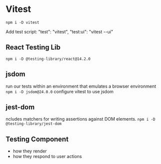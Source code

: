 # Vitest

`npm i -D vitest`

Add test script:
"test": "vitest",
"test:ui": "vitest --ui"

## React Testing Lib
`npm i -D @testing-library/react@14.2.0`

## jsdom
run our tests within an environment that emulates a browser environment
`npm i -D jsdom@24.0.0`
configure vitest to use jsdom

## jest-dom
ncludes matchers for writing assertions against DOM elements.
`npm i -D @testing-library/jest-dom`

## Testing Component
- how they render
- how they respond to user actions